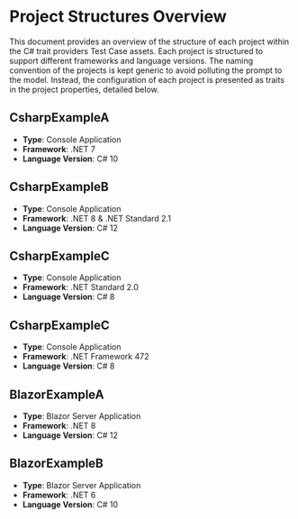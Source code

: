 # Project Structures Overview

This document provides an overview of the structure of each project within the C# trait providers Test Case assets. 
Each project is structured to support different frameworks and language versions. The naming convention of the projects is kept generic to avoid polluting the prompt to the model. Instead, the configuration of each project is presented as traits in the project properties, detailed below.

## CsharpExampleA

- **Type**: Console Application
- **Framework**: .NET 7
- **Language Version**: C# 10

## CsharpExampleB

- **Type**: Console Application
- **Framework**: .NET 8 & .NET Standard 2.1
- **Language Version**: C# 12

## CsharpExampleC

- **Type**: Console Application
- **Framework**: .NET Standard 2.0
- **Language Version**: C# 8

## CsharpExampleC

- **Type**: Console Application
- **Framework**: .NET Framework 472
- **Language Version**: C# 8

## BlazorExampleA

- **Type**: Blazor Server Application
- **Framework**: .NET 8
- **Language Version**: C# 12

## BlazorExampleB

- **Type**: Blazor Server Application
- **Framework**: .NET 6
- **Language Version**: C# 10